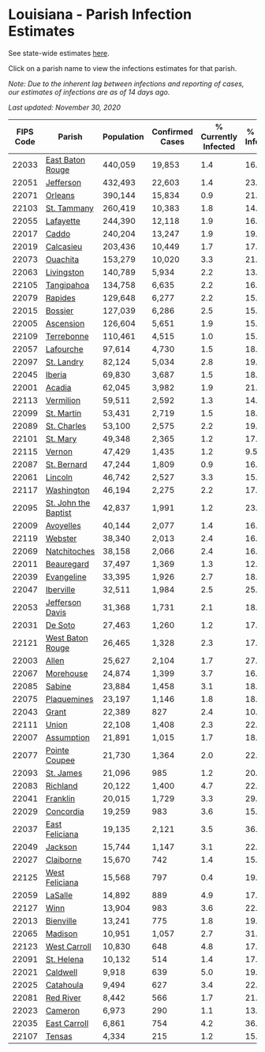# Louisiana - Parish Infection Estimates

See state-wide estimates [here](/infections/us-la).

Click on a parish name to view the infections estimates for that parish.

*Note: Due to the inherent lag between infections and reporting of cases, our estimates of infections are as of 14 days ago.*

*Last updated: November 30, 2020*

|   FIPS Code |                                       Parish |   Population |   Confirmed Cases |   % Currently Infected |   % Total Infected |
|-------------|----------------------------------------------|--------------|-------------------|------------------------|--------------------|
|       22033 |         [East Baton Rouge](east-baton-rouge) |      440,059 |            19,853 |                    1.4 |               16.4 |
|       22051 |                       [Jefferson](jefferson) |      432,493 |            22,603 |                    1.4 |               23.6 |
|       22071 |                           [Orleans](orleans) |      390,144 |            15,834 |                    0.9 |               21.5 |
|       22103 |                   [St. Tammany](st.-tammany) |      260,419 |            10,383 |                    1.8 |               14.3 |
|       22055 |                       [Lafayette](lafayette) |      244,390 |            12,118 |                    1.9 |               16.6 |
|       22017 |                               [Caddo](caddo) |      240,204 |            13,247 |                    1.9 |               19.7 |
|       22019 |                       [Calcasieu](calcasieu) |      203,436 |            10,449 |                    1.7 |               17.4 |
|       22073 |                         [Ouachita](ouachita) |      153,279 |            10,020 |                    3.3 |               21.7 |
|       22063 |                     [Livingston](livingston) |      140,789 |             5,934 |                    2.2 |               13.4 |
|       22105 |                     [Tangipahoa](tangipahoa) |      134,758 |             6,635 |                    2.2 |               16.9 |
|       22079 |                           [Rapides](rapides) |      129,648 |             6,277 |                    2.2 |               15.9 |
|       22015 |                           [Bossier](bossier) |      127,039 |             6,286 |                    2.5 |               15.1 |
|       22005 |                       [Ascension](ascension) |      126,604 |             5,651 |                    1.9 |               15.8 |
|       22109 |                     [Terrebonne](terrebonne) |      110,461 |             4,515 |                    1.0 |               15.0 |
|       22057 |                       [Lafourche](lafourche) |       97,614 |             4,730 |                    1.5 |               18.3 |
|       22097 |                     [St. Landry](st.-landry) |       82,124 |             5,034 |                    2.8 |               19.6 |
|       22045 |                             [Iberia](iberia) |       69,830 |             3,687 |                    1.5 |               18.8 |
|       22001 |                             [Acadia](acadia) |       62,045 |             3,982 |                    1.9 |               21.7 |
|       22113 |                       [Vermilion](vermilion) |       59,511 |             2,592 |                    1.3 |               14.1 |
|       22099 |                     [St. Martin](st.-martin) |       53,431 |             2,719 |                    1.5 |               18.2 |
|       22089 |                   [St. Charles](st.-charles) |       53,100 |             2,575 |                    2.2 |               19.9 |
|       22101 |                         [St. Mary](st.-mary) |       49,348 |             2,365 |                    1.2 |               17.4 |
|       22115 |                             [Vernon](vernon) |       47,429 |             1,435 |                    1.2 |                9.5 |
|       22087 |                   [St. Bernard](st.-bernard) |       47,244 |             1,809 |                    0.9 |               16.9 |
|       22061 |                           [Lincoln](lincoln) |       46,742 |             2,527 |                    3.3 |               15.9 |
|       22117 |                     [Washington](washington) |       46,194 |             2,275 |                    2.2 |               17.9 |
|       22095 | [St. John the Baptist](st.-john-the-baptist) |       42,837 |             1,991 |                    1.2 |               23.4 |
|       22009 |                       [Avoyelles](avoyelles) |       40,144 |             2,077 |                    1.4 |               16.9 |
|       22119 |                           [Webster](webster) |       38,340 |             2,013 |                    2.4 |               16.6 |
|       22069 |                 [Natchitoches](natchitoches) |       38,158 |             2,066 |                    2.4 |               16.6 |
|       22011 |                     [Beauregard](beauregard) |       37,497 |             1,369 |                    1.3 |               12.0 |
|       22039 |                     [Evangeline](evangeline) |       33,395 |             1,926 |                    2.7 |               18.3 |
|       22047 |                       [Iberville](iberville) |       32,511 |             1,984 |                    2.5 |               25.0 |
|       22053 |           [Jefferson Davis](jefferson-davis) |       31,368 |             1,731 |                    2.1 |               18.2 |
|       22031 |                           [De Soto](de-soto) |       27,463 |             1,260 |                    1.2 |               17.4 |
|       22121 |         [West Baton Rouge](west-baton-rouge) |       26,465 |             1,328 |                    2.3 |               17.3 |
|       22003 |                               [Allen](allen) |       25,627 |             2,104 |                    1.7 |               27.8 |
|       22067 |                       [Morehouse](morehouse) |       24,874 |             1,399 |                    3.7 |               16.9 |
|       22085 |                             [Sabine](sabine) |       23,884 |             1,458 |                    3.1 |               18.2 |
|       22075 |                   [Plaquemines](plaquemines) |       23,197 |             1,146 |                    1.8 |               18.1 |
|       22043 |                               [Grant](grant) |       22,389 |               827 |                    2.4 |               10.9 |
|       22111 |                               [Union](union) |       22,108 |             1,408 |                    2.3 |               22.3 |
|       22007 |                     [Assumption](assumption) |       21,891 |             1,015 |                    1.7 |               18.4 |
|       22077 |               [Pointe Coupee](pointe-coupee) |       21,730 |             1,364 |                    2.0 |               22.1 |
|       22093 |                       [St. James](st.-james) |       21,096 |               985 |                    1.2 |               20.9 |
|       22083 |                         [Richland](richland) |       20,122 |             1,400 |                    4.7 |               22.0 |
|       22041 |                         [Franklin](franklin) |       20,015 |             1,729 |                    3.3 |               29.8 |
|       22029 |                       [Concordia](concordia) |       19,259 |               983 |                    3.6 |               15.5 |
|       22037 |             [East Feliciana](east-feliciana) |       19,135 |             2,121 |                    3.5 |               36.0 |
|       22049 |                           [Jackson](jackson) |       15,744 |             1,147 |                    3.1 |               22.0 |
|       22027 |                       [Claiborne](claiborne) |       15,670 |               742 |                    1.4 |               15.6 |
|       22125 |             [West Feliciana](west-feliciana) |       15,568 |               797 |                    0.4 |               19.6 |
|       22059 |                           [LaSalle](lasalle) |       14,892 |               889 |                    4.9 |               17.5 |
|       22127 |                                 [Winn](winn) |       13,904 |               983 |                    3.6 |               22.1 |
|       22013 |                       [Bienville](bienville) |       13,241 |               775 |                    1.8 |               19.8 |
|       22065 |                           [Madison](madison) |       10,951 |             1,057 |                    2.7 |               31.7 |
|       22123 |                 [West Carroll](west-carroll) |       10,830 |               648 |                    4.8 |               17.8 |
|       22091 |                     [St. Helena](st.-helena) |       10,132 |               514 |                    1.4 |               17.3 |
|       22021 |                         [Caldwell](caldwell) |        9,918 |               639 |                    5.0 |               19.8 |
|       22025 |                       [Catahoula](catahoula) |        9,494 |               627 |                    3.4 |               22.0 |
|       22081 |                       [Red River](red-river) |        8,442 |               566 |                    1.7 |               21.4 |
|       22023 |                           [Cameron](cameron) |        6,973 |               290 |                    1.1 |               13.5 |
|       22035 |                 [East Carroll](east-carroll) |        6,861 |               754 |                    4.2 |               36.2 |
|       22107 |                             [Tensas](tensas) |        4,334 |               215 |                    1.2 |               15.3 |